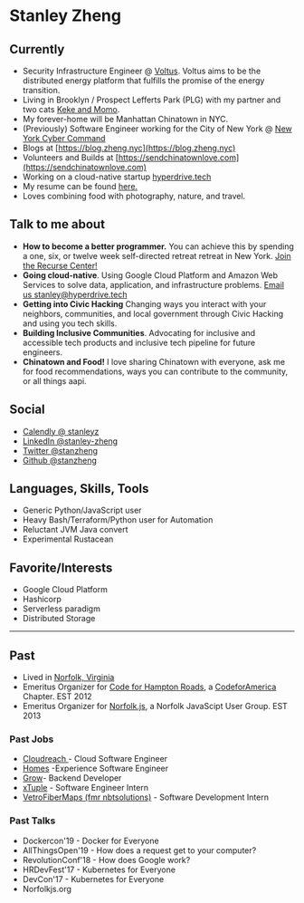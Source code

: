 # Stanley Zheng

## Currently
* Security Infrastructure Engineer @ [Voltus](https://www.voltus.co/). 
Voltus aims to be the distributed energy platform that fulfills the promise of the energy transition.
* Living in Brooklyn / Prospect Lefferts Park (PLG) with my partner and two cats [Keke and Momo](https://www.instagram.com/keke_and_momo/).
* My forever-home will be Manhattan Chinatown in NYC.
* (Previously) Software Engineer working for the City of New York @ [New York Cyber Command]([https://www1.nyc.gov/site/cyber/about/about-nyc-cyber-command.page](https://www.nyc.gov/content/oti/pages/who-we-are))
* Blogs at [https://blog.zheng.nyc](https://blog.zheng.nyc)
* Volunteers and Builds at [https://sendchinatownlove.com](https://sendchinatownlove.com)
* Working on a cloud-native startup [hyperdrive.tech](https://hyperdrive.tech)
* My resume can be found [here.](https://drive.google.com/file/d/1CtVdZC84VkiOcja52WwBT48UNzhh_tyr/view?usp=sharing)
* Loves combining food with photography, nature, and travel.

## Talk to me about

* **How to become a better programmer.** You can achieve this by spending a one, six, or twelve week self-directed retreat retreat in New York. [Join the Recurse Center!](https://www.recurse.com/scout/click?t=710ee58e0b0ad8d9f443f9c9440137f1)
* **Going cloud-native**. Using Google Cloud Platform and Amazon Web Services to solve data, application, and infrastructure problems. [Email us  stanley@hyperdrive.tech](stanley@hyperdrive.tech)
* **Getting into Civic Hacking** Changing ways you interact with your neighbors, communities, and local government through Civic Hacking and using you tech skills.
* **Building Inclusive Communities**. Advocating for inclusive and accessible tech products and inclusive tech pipeline for future engineers.
* **Chinatown and Food!** I love sharing Chinatown with everyone, ask me for food recommendations, ways you can contribute to the community, or all things aapi. 

## Social

* [Calendly @ stanleyz](https://calendly.com/stanleyz)
* [LinkedIn @stanley-zheng](https://linkedin.com/in/stanley-zheng)
* [Twitter @stanzheng](https://twitter.com/stanzheng)
* [Github @stanzheng](https://github.com/stanzheng)

## Languages, Skills, Tools

* Generic Python/JavaScript user
* Heavy Bash/Terraform/Python user for Automation
* Reluctant JVM Java convert
* Experimental Rustacean

## Favorite/Interests

* Google Cloud Platform
* Hashicorp
* Serverless paradigm
* Distributed Storage

***

## Past

* Lived in [Norfolk, Virginia](https://en.wikipedia.org/wiki/Norfolk,_Virginia)
* Emeritus Organizer for [Code for Hampton Roads](http://code4hr.org/ "Code"), a [CodeforAmerica](https://www.codeforamerica.org/) Chapter. EST 2012
* Emeritus Organizer for [Norfolk.js](https://norfolkjs.org), a Norfolk JavaScipt User Group. EST 2013

### Past Jobs

* [Cloudreach ](https://www.cloudreach.com/)- Cloud Software Engineer
* [Homes](https://www.homes.com/ "https://www.homes.com/") -Experience Software Engineer
* [Grow](https://thisisgrow.com/)- Backend Developer
* [xTuple](https://www.xtuple.com/) - Software Engineer Intern
* [VetroFiberMaps (fmr nbtsolutions)](https://www.vetrofibermap.com/) - Software Development Intern

### Past Talks

* Dockercon'19 - Docker for Everyone
* AllThingsOpen'19 - How does a request get to your computer?
* RevolutionConf'18 - How does Google work?
* HRDevFest'17 - Kubernetes for Everyone
* DevCon'17 - Kubernetes for Everyone
* Norfolkjs.org
